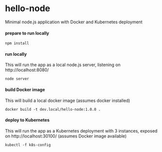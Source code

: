# hello-node
Minimal node.js application with Docker and Kubernetes deployment 

#### prepare to run locally
```
npm install
```

#### run locally
This will run the app as a local node.js server, listening on http://localhost:8080/
```
node server
```

#### build Docker image
This will build a local docker image (assumes docker installed)
```
docker build -t dev.local/hello-node:1.0.0 .
```

#### deploy to Kubernetes
This will run the app as a Kubernetes deployment with 3 instances, exposed on http://localhost:30100/
(assumes Docker image available)
```
kubectl -f k8s-config
```
